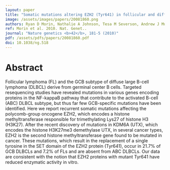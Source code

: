 ```yaml
---
layout: paper
title: "Somatic mutations altering EZH2 (Tyr641) in follicular and diffuse large B-cell lymphomas of germinal-center origin."
image: /assets/images/papers/20081860.png
authors: Ryan D Morin, Nathalie A Johnson, Tesa M Severson, Andrew J Mungall, Jianghong An, Rodrigo Goya, Jessica E Paul, Merrill Boyle, Bruce W Woolcock, Florian Kuchenbauer, Damian Yap, R Keith Humphries, Obi L Griffith, Sohrab Shah, Henry Zhu, Michelle Kimbara, Pavel Shashkin, Jean F Charlot, Marianna Tcherpakov, Richard Corbett, Angela Tam, Richard Varhol, Duane Smailus, Michelle Moksa, Yongjun Zhao, Allen Delaney, Hong Qian, Inanc Birol, Jacqueline Schein, Richard Moore, Robert Holt, Doug E Horsman, Joseph M Connors, Steven Jones, Samuel Aparicio, Martin Hirst, Randy D Gascoyne, Marco A Marra
ref: Morin et al. 2010. Nat. Genet..
journal: "Nature genetics <b>42</b>, 181-5 (2010)"
pdf: /assets/pdfs/papers/20081860.pdf
doi: 10.1038/ng.518
---
```


# Abstract

Follicular lymphoma (FL) and the GCB subtype of diffuse large B-cell lymphoma (DLBCL) derive from germinal center B cells. Targeted resequencing studies have revealed mutations in various genes encoding proteins in the NF-kappaB pathway that contribute to the activated B-cell (ABC) DLBCL subtype, but thus far few GCB-specific mutations have been identified. Here we report recurrent somatic mutations affecting the polycomb-group oncogene EZH2, which encodes a histone methyltransferase responsible for trimethylating Lys27 of histone H3 (H3K27). After the recent discovery of mutations in KDM6A (UTX), which encodes the histone H3K27me3 demethylase UTX, in several cancer types, EZH2 is the second histone methyltransferase gene found to be mutated in cancer. These mutations, which result in the replacement of a single tyrosine in the SET domain of the EZH2 protein (Tyr641), occur in 21.7% of GCB DLBCLs and 7.2% of FLs and are absent from ABC DLBCLs. Our data are consistent with the notion that EZH2 proteins with mutant Tyr641 have reduced enzymatic activity in vitro.

